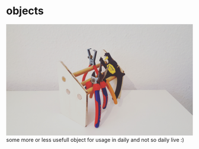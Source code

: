 # objects
![](https://github.com/marcusmichaely/objects/blob/master/zangenhalter/zangenhalter.jpg)
some more or less usefull object for usage in daily and not so daily live :)


